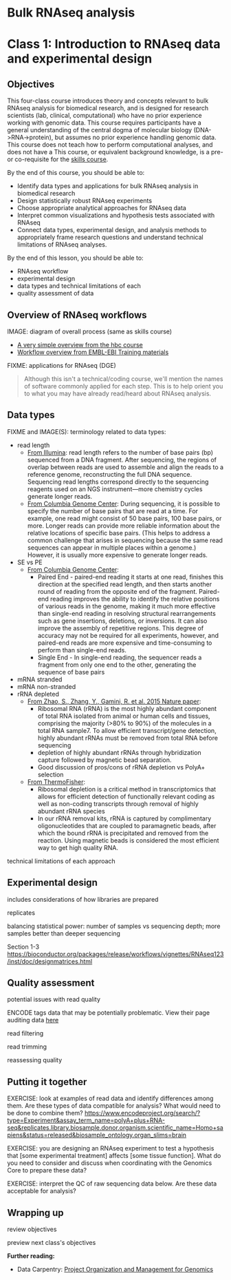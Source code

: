 # Bulk RNAseq analysis
# Class 1: Introduction to RNAseq data and experimental design

## Objectives

This four-class course introduces theory and concepts relevant to
bulk RNAseq analysis for biomedical research,
and is designed for research scientists (lab, clinical, computational) who have no prior experience working with genomic data.
This course requires participants have a general understanding of the central dogma of molecular biology (DNA->RNA->protein),
but assumes no prior experience handling genomic data.
This course does not teach how to perform computational analyses,
and does not have a 
This course, or equivalent background knowledge, 
is a pre- or co-requisite for the [skills course](XXX).

By the end of this course,
you should be able to:
- Identify data types and applications for bulk RNAseq analysis in biomedical research
- Design statistically robust RNAseq experiments
- Choose appropriate analytical approaches for RNAseq data
- Interpret common visualizations and hypothesis tests associated with RNAseq
- Connect data types, experimental design, and analysis methods to appropriately frame research questions and understand technical limitations of RNAseq analyses.

By the end of this lesson,
you should be able to:
- RNAseq workflow
- experimental design
- data types and technical limitations of each
- quality assessment of data

## Overview of RNAseq workflows

IMAGE: diagram of overall process (same as skills course)

- [A very simple overview from the hbc course](https://github.com/hbctraining/Training-modules/blob/master/planning_successful_rnaseq/img/de_workflow2019.png)
- [Workflow overview from EMBL-EBI Training materials](https://www.ebi.ac.uk/training/online/courses/functional-genomics-ii-common-technologies-and-data-analysis-methods/rna-sequencing/performing-a-rna-seq-experiment/)

FIXME: applications for RNAseq (DGE)

> Although this isn't a technical/coding course,
> we'll mention the names of software commonly applied for each step.
> This is to help orient you to what you may have already read/heard about RNAseq analysis.

## Data types

FIXME and IMAGE(S): terminology related to data types:
- read length
  - [From Illumina](https://www.illumina.com/science/technology/next-generation-sequencing/plan-experiments/read-length.html): read length refers to the number of base pairs (bp) sequenced from a DNA fragment. After sequencing, the regions of overlap between reads are used to assemble and align the reads to a reference genome, reconstructing the full DNA sequence. Sequencing read lengths correspond directly to the sequencing reagents used on an NGS instrument—more chemistry cycles generate longer reads.
  - [From Columbia Genome Center](https://systemsbiology.columbia.edu/genome-sequencing-defining-your-experiment): During sequencing, it is possible to specify the number of base pairs that are read at a time. For example, one read might consist of 50 base pairs, 100 base pairs, or more. Longer reads can provide more reliable information about the relative locations of specific base pairs. (This helps to address a common challenge that arises in sequencing because the same read sequences can appear in multiple places within a genome.) However, it is usually more expensive to generate longer reads.
- SE vs PE
  - [From Columbia Genome Center](https://systemsbiology.columbia.edu/genome-sequencing-defining-your-experiment):
    - Paired End - paired-end reading it starts at one read, finishes this direction at the specified read length, and then starts another round of reading from the opposite end of the fragment. Paired-end reading improves the ability to identify the relative positions of various reads in the genome, making it much more effective than single-end reading in resolving structural rearrangements such as gene insertions, deletions, or inversions. It can also improve the assembly of repetitive regions. This degree of accuracy may not be required for all experiments, however, and paired-end reads are more expensive and time-consuming to perform than single-end reads.
    - Single End - In single-end reading, the sequencer reads a fragment from only one end to the other, generating the sequence of base pairs
- mRNA stranded
- mRNA non-stranded
- rRNA depleted
  - [From Zhao, S., Zhang, Y., Gamini, R. et al. 2015 Nature paper](https://www.nature.com/articles/s41598-018-23226-4):
    - Ribosomal RNA (rRNA) is the most highly abundant component of total RNA isolated from animal or human cells and tissues, comprising the majority (>80% to 90%) of the molecules in a total RNA sample7. To allow efficient transcript/gene detection, highly abundant rRNAs must be removed from total RNA before sequencing
    - depletion of highly abundant rRNAs through hybridization capture followed by magnetic bead separation. 
    - Good discussion of pros/cons of rRNA depletion vs PolyA+ selection
  - [From ThermoFisher](https://www.thermofisher.com/us/en/home/life-science/dna-rna-purification-analysis/rna-extraction/rna-applications/ribosomal-rna-depletion.html):
    - Ribosomal depletion is a critical method in transcriptomics that allows for efficient detection of functionally relevant coding as well as non-coding transcripts through removal of highly abundant rRNA species
    - In our rRNA removal kits, rRNA is captured by complimentary oligonucleotides that are coupled to paramagnetic beads, after which the bound rRNA is precipitated and removed from the reaction. Using magnetic beads is considered the most efficient way to get high quality RNA.

technical limitations of each approach

## Experimental design

includes considerations of how libraries are prepared

replicates

balancing statistical power: number of samples vs sequencing depth; more samples better than deeper sequencing

Section 1-3
https://bioconductor.org/packages/release/workflows/vignettes/RNAseq123/inst/doc/designmatrices.html

## Quality assessment

potential issues with read quality

ENCODE tags data that may be potentially problematic.
View their page auditing data [here](https://www.encodeproject.org/data-standards/audits/)

read filtering

read trimming

reassessing quality

## Putting it together

EXERCISE: look at examples of read data and identify differences among them. Are these types of data compatible for analysis? What would need to be done to combine them? https://www.encodeproject.org/search/?type=Experiment&assay_term_name=polyA+plus+RNA-seq&replicates.library.biosample.donor.organism.scientific_name=Homo+sapiens&status=released&biosample_ontology.organ_slims=brain

EXERCISE: you are designing an RNAseq experiment to test a hypothesis that [some experimental treatment] affects [some tissue function].
What do you need to consider and discuss when coordinating with the Genomics Core to prepare these data?

EXERCISE: interpret the QC of raw sequencing data below.
Are these data acceptable for analysis?

## Wrapping up

review objectives

preview next class's objectives

**Further reading:**
- Data Carpentry: [Project Organization and Management for Genomics](https://datacarpentry.org/organization-genomics/03-ncbi-sra/index.html)
